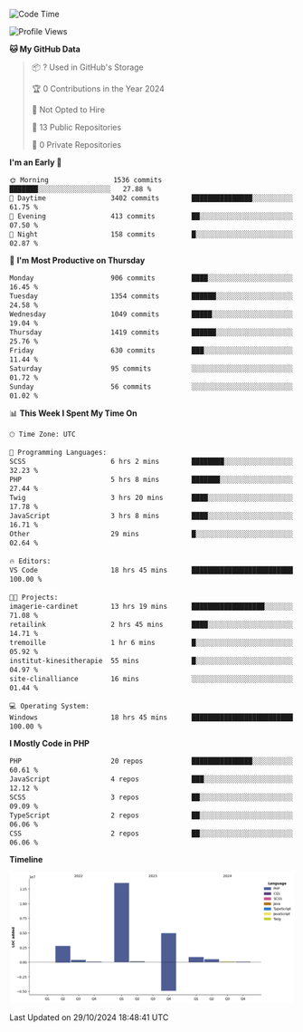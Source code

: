 <!--START_SECTION:waka-->
![Code Time](http://img.shields.io/badge/Code%20Time-2%2C006%20hrs%2031%20mins-blue)

![Profile Views](http://img.shields.io/badge/Profile%20Views-1-blue)

**🐱 My GitHub Data** 

> 📦 ? Used in GitHub's Storage 
 > 
> 🏆 0 Contributions in the Year 2024
 > 
> 🚫 Not Opted to Hire
 > 
> 📜 13 Public Repositories 
 > 
> 🔑 0 Private Repositories 
 > 
**I'm an Early 🐤** 

```text
🌞 Morning                1536 commits        ███████░░░░░░░░░░░░░░░░░░   27.88 % 
🌆 Daytime                3402 commits        ███████████████░░░░░░░░░░   61.75 % 
🌃 Evening                413 commits         ██░░░░░░░░░░░░░░░░░░░░░░░   07.50 % 
🌙 Night                  158 commits         █░░░░░░░░░░░░░░░░░░░░░░░░   02.87 % 
```
📅 **I'm Most Productive on Thursday** 

```text
Monday                   906 commits         ████░░░░░░░░░░░░░░░░░░░░░   16.45 % 
Tuesday                  1354 commits        ██████░░░░░░░░░░░░░░░░░░░   24.58 % 
Wednesday                1049 commits        █████░░░░░░░░░░░░░░░░░░░░   19.04 % 
Thursday                 1419 commits        ██████░░░░░░░░░░░░░░░░░░░   25.76 % 
Friday                   630 commits         ███░░░░░░░░░░░░░░░░░░░░░░   11.44 % 
Saturday                 95 commits          ░░░░░░░░░░░░░░░░░░░░░░░░░   01.72 % 
Sunday                   56 commits          ░░░░░░░░░░░░░░░░░░░░░░░░░   01.02 % 
```


📊 **This Week I Spent My Time On** 

```text
🕑︎ Time Zone: UTC

💬 Programming Languages: 
SCSS                     6 hrs 2 mins        ████████░░░░░░░░░░░░░░░░░   32.23 % 
PHP                      5 hrs 8 mins        ███████░░░░░░░░░░░░░░░░░░   27.44 % 
Twig                     3 hrs 20 mins       ████░░░░░░░░░░░░░░░░░░░░░   17.78 % 
JavaScript               3 hrs 8 mins        ████░░░░░░░░░░░░░░░░░░░░░   16.71 % 
Other                    29 mins             █░░░░░░░░░░░░░░░░░░░░░░░░   02.64 % 

🔥 Editors: 
VS Code                  18 hrs 45 mins      █████████████████████████   100.00 % 

🐱‍💻 Projects: 
imagerie-cardinet        13 hrs 19 mins      ██████████████████░░░░░░░   71.08 % 
retailink                2 hrs 45 mins       ████░░░░░░░░░░░░░░░░░░░░░   14.71 % 
tremoille                1 hr 6 mins         █░░░░░░░░░░░░░░░░░░░░░░░░   05.92 % 
institut-kinesitherapie  55 mins             █░░░░░░░░░░░░░░░░░░░░░░░░   04.97 % 
site-clinalliance        16 mins             ░░░░░░░░░░░░░░░░░░░░░░░░░   01.44 % 

💻 Operating System: 
Windows                  18 hrs 45 mins      █████████████████████████   100.00 % 
```

**I Mostly Code in PHP** 

```text
PHP                      20 repos            ███████████████░░░░░░░░░░   60.61 % 
JavaScript               4 repos             ███░░░░░░░░░░░░░░░░░░░░░░   12.12 % 
SCSS                     3 repos             ██░░░░░░░░░░░░░░░░░░░░░░░   09.09 % 
TypeScript               2 repos             ██░░░░░░░░░░░░░░░░░░░░░░░   06.06 % 
CSS                      2 repos             ██░░░░░░░░░░░░░░░░░░░░░░░   06.06 % 
```



**Timeline**

![Lines of Code chart](https://raw.githubusercontent.com/tahar-elgunaoui/tahar-elgunaoui/main/assets/bar_graph.png)


 Last Updated on 29/10/2024 18:48:41 UTC
<!--END_SECTION:waka-->
